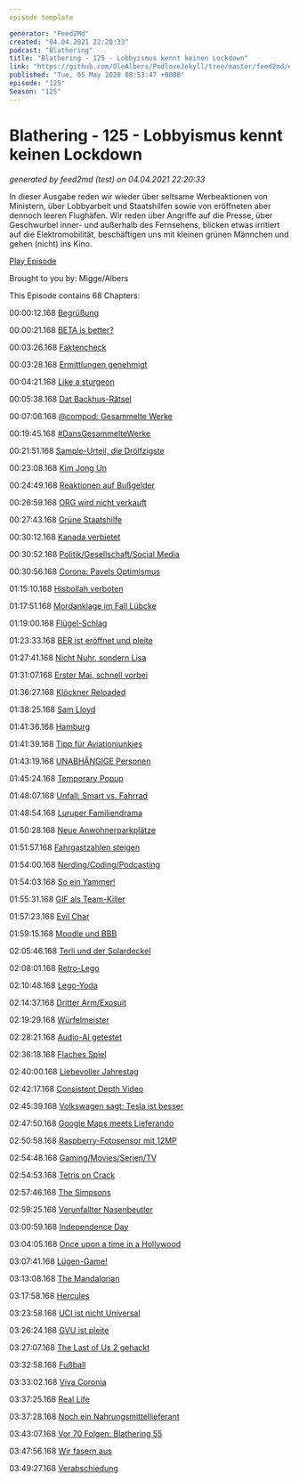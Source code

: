 ```yaml
---
episode template

generator: "Feed2Md"
created: "04.04.2021 22:20:33"
podcast: "Blathering"
title: "Blathering - 125 - Lobbyismus kennt keinen Lockdown"
link: "https://github.com/OleAlbers/PodloveJekyll/tree/master/feed2md/example/export/seasons/5/2020/5/Blathering___125___Lobbyismus_kennt_keinen_Lockdown.md"
published: "Tue, 05 May 2020 08:53:47 +0000"
episode: "125"
Season: "125"
---
```


# Blathering - 125 - Lobbyismus kennt keinen Lockdown
_generated by feed2md (test) on 04.04.2021 22:20:33_

In dieser Ausgabe reden wir wieder über seltsame Werbeaktionen von Ministern, über Lobbyarbeit und Staatshilfen sowie von eröffneten aber dennoch leeren Flughäfen. Wir reden über Angriffe auf die Presse, über Geschwurbel inner- und außerhalb des Fernsehens, blicken etwas irritiert auf die Elektromobilität, beschäftigen uns mit kleinen grünen Männchen und gehen (nicht) ins Kino.

[Play Episode](https://www.blathering.de/podlove/file/1218/s/feed/c/mp3/blathering_125.mp3)

Brought to you by: Migge/Albers

This Episode contains 68 Chapters:


00:00:12.168 [Begrüßung]()

00:00:21.168 [BETA is better?](https://doku.studio-link.de/standalone/installation-standalone-beta.html)

00:03:26.168 [Faktencheck]()

00:03:28.168 [Ermittlungen genehmigt](https://www.tagesschau.de/ausland/bolsonaro-ermittlungen-101.html)

00:04:21.168 [Like a sturgeon](https://twitter.com/stammtischphilo/status/1255109363754315778)

00:05:38.168 [Dat Backhus-Rätsel](https://twitter.com/blathering_pod/status/1255475687760236551)

00:07:06.168 [@compod: Gesammelte Werke](https://twitter.com/search?q=(from%3Acompod)%20(%40blathering_pod)%20until%3A2020-05-05%20since%3A2020-04-28&src=typed_query&f=live)

00:19:45.168 [#DansGesammelteWerke](https://twitter.com/search?q=(from%3Aevildanwallace)%20(%40blathering_pod)%20until%3A2020-05-05%20since%3A2020-04-28&src=typed_query&f=live)

00:21:51.168 [Sample-Urteil, die Drölfzigste](https://www.tagesschau.de/inland/sampling-bgh-101.html)

00:23:08.168 [Kim Jong Un](https://www.tagesschau.de/ausland/kim-jong-un-169.html)

00:24:49.168 [Reaktionen auf Bußgelder](https://www.wiwo.de/unternehmen/auto/einkommensabhaengige-bussgelder-vor-dem-gesetz-sind-alle-gleich-auch-vor-der-stvo/14909264.html)

00:26:59.168 [ORG wird nicht verkauft](https://twitter.com/EFF/status/1256053946289774594)

00:27:43.168 [Grüne Staatshilfe](https://twitter.com/MairJulian/status/1256531523311976448)

00:30:12.168 [Kanada verbietet](https://www.tagesschau.de/ausland/kanada-waffengesetz-101.html)

00:30:52.168 [Politik/Gesellschaft/Social Media]()

00:30:56.168 [Corona: Pavels Optimismus](https://threadreaderapp.com/thread/1256398800597417986.html)

01:15:10.168 [Hisbollah verboten](https://taz.de/Betaetigungsverbot-fuer-Terrorgruppe/!5682237/)

01:17:51.168 [Mordanklage im Fall Lübcke](https://www.kuechenstud.io/lagedernation/2020/04/30/ldn187-corona-update-feedback-schulen-und-fernunterrichtgenehmigung-berliner-flughafen-luebcke-mord/?t=1%3A29%3A32)

01:19:00.168 [Flügel-Schlag](https://www.deutschlandfunk.de/der-tag-herr-hoecke-ist-die-mitte-der-partei.3415.de.html?dram:article_id=475773)

01:23:33.168 [BER ist eröffnet und pleite](https://wochendaemmerung.de/die-sendung-mit-raps-und-ruebe/?t=1%3A02%3A37)

01:27:41.168 [Nicht Nuhr, sondern Lisa](https://twitter.com/SonjaThomaser/status/1256175771602825216)

01:31:07.168 [Erster Mai, schnell vorbei](https://www.tagesspiegel.de/berlin/heute-show-team-in-berlin-attackiert-keine-haftbefehle-nach-angriff-auf-journalisten-aber-staatsschutz-ermittelt/25795208.html)

01:36:27.168 [Klöckner Reloaded](https://twitter.com/Tagesspiegel/status/1256665333554962434)

01:38:25.168 [Sam Lloyd](https://twitter.com/DEADLINE/status/1256379641490624512)

01:41:36.168 [Hamburg]()

01:41:39.168 [Tipp für Aviationjunkies](https://twitter.com/stammtischphilo/status/1255924015291654145)

01:43:19.168 [UNABHÄNGIGE Personen](https://twitter.com/stammtischphilo/status/1256596131670302731)

01:45:24.168 [Temporary Popup](http://web.archive.org/web/20200504074238/https://www.nahverkehrhamburg.de/hamburg-hat-einen-ersten-popup-radweg-aber-nur-bis-heute-abend-14804/)

01:48:07.168 [Unfall: Smart vs. Fahrrad](https://hamburg1.de/nachrichten/44684/Schwerer_Fahrradunfall_in_Harvestehude.html)

01:48:54.168 [Luruper Familiendrama](https://hamburg1.de/nachrichten/44735/Familiendrama_in_Lurup.html)

01:50:28.168 [Neue Anwohnerparkplätze](https://hamburg1.de/nachrichten/rubrik/10133/Verkehr.html)

01:51:57.168 [Fahrgastzahlen steigen](https://hamburg1.de/nachrichten/44709/Fahrgastzahlen_steigen_leicht.html)

01:54:00.168 [Nerding/Coding/Podcasting]()

01:54:03.168 [So ein Yammer!](https://twitter.com/stammtischphilo/status/1255028203065835521)

01:55:31.168 [GIF als Team-Killer](https://www.zdnet.de/88379168/microsoft-teams-gif-dateien-erlauben-account-hijacking/)

01:57:23.168 [Evil Char](https://www.zdnet.de/88379089/textbombe-bestimmte-zeichen-in-benachrichtigungen-lassen-iphones-abstuerzen/)

01:59:15.168 [Moodle und BBB](https://de.wikipedia.org/wiki/BigBlueButton)

02:05:46.168 [Terli und der Solardeckel](https://twitter.com/TerliWetter/status/1256151367070121984)

02:08:01.168 [Retro-Lego](https://twitter.com/tmigge/status/1255730183442702338)

02:10:48.168 [Lego-Yoda](https://twitter.com/tmigge/status/1256300572954804225)

02:14:37.168 [Dritter Arm/Exosuit](https://twitter.com/mashable/status/1256822545774452736)

02:19:29.168 [Würfelmeister](https://www.youtube.com/watch?v=eOSOBfz_BZc)

02:28:21.168 [Audio-AI getestet](https://twitter.com/stammtischphilo/status/1255433571025764352)

02:36:18.168 [Flaches Spiel](https://twitter.com/stammtischphilo/status/1257279737275322371)

02:40:00.168 [Liebevoller Jahrestag](https://www.heise.de/newsticker/meldung/Vor-20-Jahren-Ein-verliebter-Wurm-umrundet-die-Welt-4713566.html)

02:42:17.168 [Consistent Depth Video](https://roxanneluo.github.io/Consistent-Video-Depth-Estimation/)

02:45:39.168 [Volkswagen sagt: Tesla ist besser](https://www.golem.de/news/fahrzeugsoftware-vw-chef-gesteht-tesla-mehr-kompetenz-zu-2004-148125.html)

02:47:50.168 [Google Maps meets Lieferando](https://www.golem.de/news/google-essensbestellung-direkt-aus-google-suche-und-maps-moeglich-2004-148161.html)

02:50:58.168 [Raspberry-Fotosensor mit 12MP](https://www.golem.de/news/bastelrechner-raspberry-pi-mit-neuem-zubehoer-zur-digitalkamera-2004-148203.html)

02:54:48.168 [Gaming/Movies/Serien/TV]()

02:54:53.168 [Tetris on Crack](https://twitter.com/stammtischphilo/status/1255261180664459264)

02:57:46.168 [The Simpsons](https://de.wikipedia.org/wiki/Die_Simpsons_%E2%80%93_Der_Film)

02:59:25.168 [Verunfallter Nasenbeutler](https://twitter.com/stammtischphilo/status/1255510851219529730)

03:00:59.168 [Independence Day](https://de.wikipedia.org/wiki/Independence_Day_(1996))

03:04:05.168 [Once upon a time in a Hollywood](https://de.wikipedia.org/wiki/Once_Upon_a_Time_in_Hollywood)

03:07:41.168 [Lügen-Game!](https://twitter.com/stammtischphilo/status/1256976476198637571)

03:13:08.168 [The Mandalorian](https://www.cbr.com/the-mandalorian-season-finale-terminator-2-nod/)

03:17:58.168 [Hercules](https://de.wikipedia.org/wiki/Hercules_(1997)#Synchronisation)

03:23:58.168 [UCI ist nicht Universal](https://www.golem.de/news/oscars-das-kino-hat-den-kulturkampf-gegen-streaming-verloren-2004-148169.html)

03:26:24.168 [GVU ist pleite](https://www.golem.de/news/urheberrecht-die-gvu-ist-insolvent-2004-148200.html)

03:27:07.168 [The Last of Us 2 gehackt](https://www.golem.de/news/naughty-dog-spoiler-und-sperren-rund-um-the-last-of-us-2-2005-148234.html)

03:32:58.168 [Fußball]()

03:33:02.168 [Viva Coronia](https://www.spiegel.de/sport/fussball/mehrere-corona-infizierte-beim-1-fc-koeln-a-ddab7f35-f29e-48bb-aeda-4f7557a299e7)

03:37:25.168 [Real Life]()

03:37:28.168 [Noch ein Nahrungsmittellieferant](https://twitter.com/stammtischphilo/status/1257253457947484160)

03:43:07.168 [Vor 70 Folgen: Blathering 55](https://www.blathering.de/2018/07/blathering-055-land-unter/)

03:47:56.168 [Wir fasern aus]()

03:49:27.168 [Verabschiedung]()


